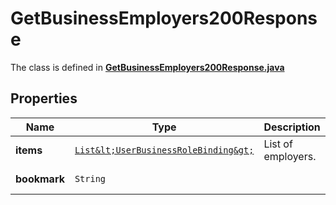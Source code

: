 

# GetBusinessEmployers200Response

The class is defined in **[GetBusinessEmployers200Response.java](../../src/main/java/org/openapitools/model/GetBusinessEmployers200Response.java)**

## Properties

Name | Type | Description | Notes
------------ | ------------- | ------------- | -------------
**items** | [`List&lt;UserBusinessRoleBinding&gt;`](UserBusinessRoleBinding.md) | List of employers. | 
**bookmark** | `String` |  |  [optional property]




